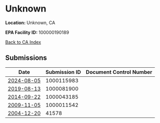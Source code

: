 # Unknown

**Location:** Unknown, CA

**EPA Facility ID:** 100000190189

[Back to CA Index](../../index.md)

## Submissions

| Date | Submission ID | Document Control Number |
|------|--------------|-------------------------|
| [2024-08-05](submissions/1000115983.md) | 1000115983 |  |
| [2019-08-13](submissions/1000081900.md) | 1000081900 |  |
| [2014-09-22](submissions/1000043185.md) | 1000043185 |  |
| [2009-11-05](submissions/1000011542.md) | 1000011542 |  |
| [2004-12-20](submissions/41578.md) | 41578 |  |
